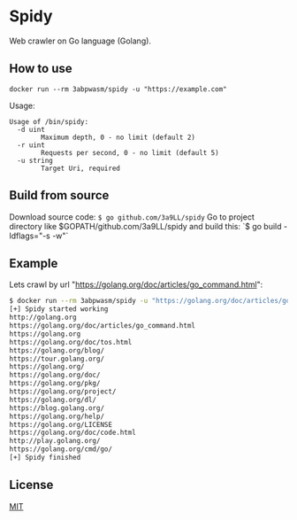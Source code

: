 # Spidy

Web crawler on Go language (Golang).

## How to use

`docker run --rm 3abpwasm/spidy -u "https://example.com"`

Usage:
```
Usage of /bin/spidy:
  -d uint
        Maximum depth, 0 - no limit (default 2)
  -r uint
        Requests per second, 0 - no limit (default 5)
  -u string
        Target Uri, required
```

## Build from source

Download source code:
`$ go github.com/3a9LL/spidy`
Go to project directory like $GOPATH/github.com/3a9LL/spidy and build this:
`$ go build -ldflags="-s -w"`

## Example

Lets crawl by url "https://golang.org/doc/articles/go_command.html":
```bash
$ docker run --rm 3abpwasm/spidy -u "https://golang.org/doc/articles/go_command.html"
[+] Spidy started working
http://golang.org
https://golang.org/doc/articles/go_command.html
https://golang.org
https://golang.org/doc/tos.html
https://golang.org/blog/
https://tour.golang.org/
https://golang.org/
https://golang.org/doc/
https://golang.org/pkg/
https://golang.org/project/
https://golang.org/dl/
https://blog.golang.org/
https://golang.org/help/
https://golang.org/LICENSE
https://golang.org/doc/code.html
http://play.golang.org/
https://golang.org/cmd/go/
[+] Spidy finished
```

## License

[MIT](http://opensource.org/licenses/MIT)
